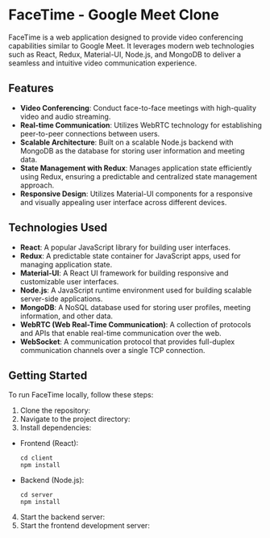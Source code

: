 # FaceTime - Google Meet Clone

FaceTime is a web application designed to provide video conferencing capabilities similar to Google Meet. It leverages modern web technologies such as React, Redux, Material-UI, Node.js, and MongoDB to deliver a seamless and intuitive video communication experience.

## Features

- **Video Conferencing**: Conduct face-to-face meetings with high-quality video and audio streaming.
- **Real-time Communication**: Utilizes WebRTC technology for establishing peer-to-peer connections between users.
- **Scalable Architecture**: Built on a scalable Node.js backend with MongoDB as the database for storing user information and meeting data.
- **State Management with Redux**: Manages application state efficiently using Redux, ensuring a predictable and centralized state management approach.
- **Responsive Design**: Utilizes Material-UI components for a responsive and visually appealing user interface across different devices.

## Technologies Used

- **React**: A popular JavaScript library for building user interfaces.
- **Redux**: A predictable state container for JavaScript apps, used for managing application state.
- **Material-UI**: A React UI framework for building responsive and customizable user interfaces.
- **Node.js**: A JavaScript runtime environment used for building scalable server-side applications.
- **MongoDB**: A NoSQL database used for storing user profiles, meeting information, and other data.
- **WebRTC (Web Real-Time Communication)**: A collection of protocols and APIs that enable real-time communication over the web.
- **WebSocket**: A communication protocol that provides full-duplex communication channels over a single TCP connection.

## Getting Started

To run FaceTime locally, follow these steps:

1. Clone the repository:
2. Navigate to the project directory:
3. Install dependencies:
- Frontend (React):
  ```
  cd client
  npm install
  ```
- Backend (Node.js):
  ```
  cd server
  npm install
  ```
4. Start the backend server:
5. Start the frontend development server:
